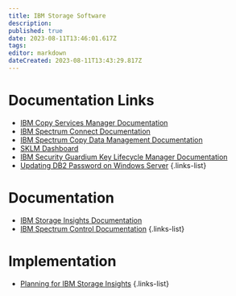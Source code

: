```yaml
---
title: IBM Storage Software
description: 
published: true
date: 2023-08-11T13:46:01.617Z
tags: 
editor: markdown
dateCreated: 2023-08-11T13:43:29.817Z
---
```


# Documentation Links
- [IBM Copy Services Manager Documentation](https://www.ibm.com/docs/en/csm)
- [IBM Spectrum Connect Documentation](https://www.ibm.com/docs/en/spectrum-connect)
- [IBM Spectrum Copy Data Management Documentation](https://www.ibm.com/docs/en/scdm)
- [SKLM Dashboard](https://www.ibm.com/support/pages/ibm-security-guardium-key-lifecycle-manager-dashboard)
- [IBM Security Guardium Key Lifecycle Manager Documentation](https://www.ibm.com/docs/en/sgklm)
- [Updating DB2 Password on Windows Server](/software/ibm/sklm/updating-db2-password)
{.links-list}

# Documentation
- [IBM Storage Insights Documentation](https://www.ibm.com/docs/en/storage-insights)
- [IBM Spectrum Control Documentation](https://www.ibm.com/docs/en/spectrum-control)
{.links-list}
# Implementation
- [Planning for IBM Storage Insights](/ibm-storage-insights/ibm-storage-insights-planning)
{.links-list}

